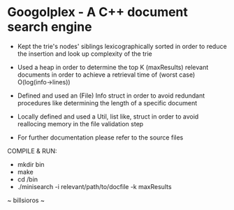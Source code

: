 
# Googolplex - A C++ document search engine

* Kept the trie's nodes' siblings lexicographically sorted in order to reduce
  the insertion and look up complexity of the trie

* Used a heap in order to determine the top K (maxResults) relevant documents
  in order to achieve a retrieval time of (worst case) O(log(info->lines))

* Defined and used an (File) Info struct in order to avoid redundant procedures
  like determining the length of a specific document

* Locally defined and used a Util, list like, struct in order to avoid reallocing memory
  in the file validation step

* For further documentation please refer to the source files

COMPILE & RUN:

* mkdir bin
* make
* cd /bin
* ./minisearch -i relevant/path/to/docfile -k maxResults

~ billsioros ~
